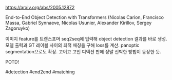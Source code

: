 https://arxiv.org/abs/2005.12872

End-to-End Object Detection with Transformers (Nicolas Carion, Francisco Massa, Gabriel Synnaeve, Nicolas Usunier, Alexander Kirillov, Sergey Zagoruyko)

이미지 feature를 트랜스포머 seq2seq에 입력해 object detection 결과를 바로 생성. 모델 출력과 GT 레이블 사이의 최적 매칭을 구해 loss를 계산. panoptic segmentation으로도 확장. 고이고 고인 디텍션 판에 정말 신박한 방법이 등장한 듯.

POTD!

#detection #end2end #matching